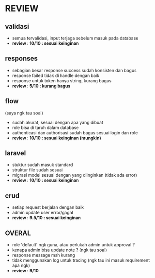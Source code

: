 # REVIEW
## validasi
- semua tervalidasi, input terjaga sebelum masuk pada database
- **review : 10/10 : sesuai keinginan**

## responses
- sebagian besar response success sudah konsisten dan bagus
- response failed tidak di handle dengan baik
- response untuk token hanya string, kurang bagus
- **review : 5/10 : kurang bagus**

## flow 
(saya ngk tau soal)
- sudah akurat, sesuai dengan apa yang dibuat
- role bisa di taruh dalam database
- authenticasi dan authorisasi sudah bagus sesuai login dan role
- **review : 10/10 : sesuai keinginan (mungkin)**

## laravel
- stuktur sudah masuk standard
- struktur file sudah sesuai
- migrasi model sesuai dengan yang diinginkan (tidak ada error)
- **review : 10/10 : sesuai keinginan**

## crud
- setiap request berjalan dengan baik
- admin update user error/gagal
- **review : 9.5/10 : sesuai keinginan**

## OVERAL
- role 'default' ngk guna, atau perlukah admin untuk approval ?
- kenapa admin bisa update note ? (ngk tau soal)
- response message msh kurang
- tidak menggunakan log untuk tracing (ngk tau ini masuk requirement apa ngk)
- **review : 9/10**
